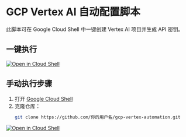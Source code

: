 # GCP Vertex AI 自动配置脚本

此脚本可在 Google Cloud Shell 中一键创建 Vertex AI 项目并生成 API 密钥。

## 一键执行

[![Open in Cloud Shell](https://gstatic.com/cloudssh/images/open-btn.svg)](https://shell.cloud.google.com/cloudshell/open?cloudshell_git_repo=https://github.com/xiliangliang/gcp-vertex-automation.git&cloudshell_run=chmod%20%2Bx%20vertex_setup.sh%20%26%26%20./vertex_setup.sh)

## 手动执行步骤
1. 打开 [Google Cloud Shell](https://shell.cloud.google.com)
2. 克隆仓库：
   ```bash
   git clone https://github.com/你的用户名/gcp-vertex-automation.git

[![Open in Cloud Shell](https://gstatic.com/cloudssh/images/open-btn.svg)](https://shell.cloud.google.com/cloudshell/open?cloudshell_git_repo=https://github.com/xiliangliang/gcp-vertex-automation.git&cloudshell_run=chmod%20%2Bx%20vertex_setup.sh%20%26%26%20./vertex_setup.sh)   
